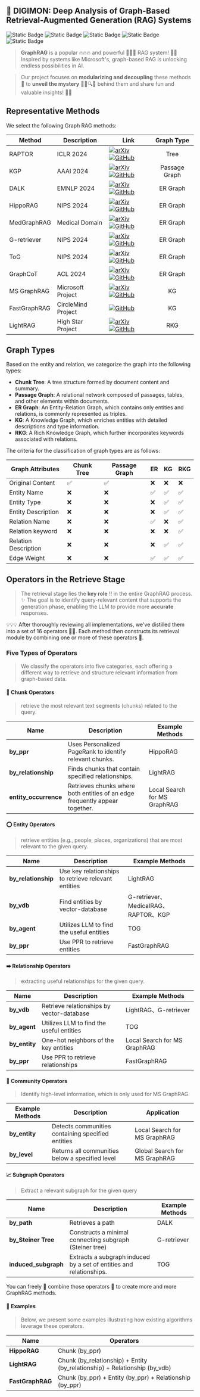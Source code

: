 
## 👾 DIGIMON: Deep Analysis of Graph-Based Retrieval-Augmented Generation (RAG) Systems
<!-- <img src="img.png" alt="Description of the image" width="450" height="350"> -->

![Static Badge](https://img.shields.io/badge/DIGIMON-red)
![Static Badge](https://img.shields.io/badge/LLM-red)
![Static Badge](https://img.shields.io/badge/Graph_RAG-red)
![Static Badge](https://img.shields.io/badge/Document_QA-green)
![Static Badge](https://img.shields.io/badge/Document_Summarization-green)

> **GraphRAG** is a popular 🔥🔥🔥 and powerful 💪💪💪 RAG system! 🚀💡 Inspired by systems like Microsoft's, graph-based RAG is unlocking endless possibilities in AI.

> Our project focuses on **modularizing and decoupling** these methods 🧩 to **unveil the mystery** 🕵️‍♂️🔍✨ behind them and share fun and valuable insights! 🤩💫


## Representative Methods

We select the following Graph RAG methods:

| Method | Description| Link | Graph Type|
| --- |--- |--- | :---: | 
| RAPTOR | ICLR 2024 | [![arXiv](https://img.shields.io/badge/arXiv-2401.18059-b31b1b.svg)](https://arxiv.org/abs/2401.18059)  [![GitHub](https://img.shields.io/badge/GitHub-100000?style=for-the-badge&logo=github&logoColor=white)](https://github.com/parthsarthi03/raptor)| Tree |
| KGP | AAAI 2024 | [![arXiv](https://img.shields.io/badge/arXiv-2308.11730-b31b1b.svg)](https://arxiv.org/abs/2308.11730)  [![GitHub](https://img.shields.io/badge/GitHub-100000?style=for-the-badge&logo=github&logoColor=white)](https://github.com/YuWVandy/KG-LLM-MDQA)| Passage Graph |
| DALK | EMNLP 2024 | [![arXiv](https://img.shields.io/badge/arXiv-2405.04819-b31b1b.svg)](https://arxiv.org/abs/2405.04819) [![GitHub](https://img.shields.io/badge/GitHub-100000?style=for-the-badge&logo=github&logoColor=white)](https://github.com/David-Li0406/DALK)| ER Graph |
| HippoRAG | NIPS 2024 | [![arXiv](https://img.shields.io/badge/arXiv-2405.14831-b31b1b.svg)](https://arxiv.org/abs/2405.14831) [![GitHub](https://img.shields.io/badge/GitHub-100000?style=for-the-badge&logo=github&logoColor=white)](https://github.com/OSU-NLP-Group/HippoRAG) | ER Graph |
| MedGraphRAG | Medical Domain | [![arXiv](https://img.shields.io/badge/arXiv-2408.04187-b31b1b.svg)](https://arxiv.org/abs/2408.04187) [![GitHub](https://img.shields.io/badge/GitHub-100000?style=for-the-badge&logo=github&logoColor=white)](https://github.com/SuperMedIntel/Medical-Graph-RAG) | ER Graph |
| G-retriever | NIPS 2024  | [![arXiv](https://img.shields.io/badge/arXiv-2402.07630-b31b1b.svg)](https://arxiv.org/abs/2402.07630) [![GitHub](https://img.shields.io/badge/GitHub-100000?style=for-the-badge&logo=github&logoColor=white)](https://github.com/XiaoxinHe/G-Retriever)| ER Graph |
| ToG | NIPS 2024  | [![arXiv](https://img.shields.io/badge/arXiv-2307.07697-b31b1b.svg)](https://arxiv.org/abs/2307.07697) [![GitHub](https://img.shields.io/badge/GitHub-100000?style=for-the-badge&logo=github&logoColor=white)](https://github.com/IDEA-FinAI/ToG)| ER Graph |
| GraphCoT | ACL 2024 | [![arXiv](https://img.shields.io/badge/arXiv-2404.07103-b31b1b.svg)](https://arxiv.org/abs/2404.07103) [![GitHub](https://img.shields.io/badge/GitHub-100000?style=for-the-badge&logo=github&logoColor=white)](https://github.com/PeterGriffinJin/Graph-CoT)| ER Graph |
| MS GraphRAG | Microsoft Project |  [![arXiv](https://img.shields.io/badge/arXiv-2404.16130-b31b1b.svg)](https://arxiv.org/abs/2404.16130) [![GitHub](https://img.shields.io/badge/GitHub-100000?style=for-the-badge&logo=github&logoColor=white)](https://github.com/microsoft/graphrag)| KG |
| FastGraphRAG | CircleMind Project  | [![GitHub](https://img.shields.io/badge/GitHub-100000?style=for-the-badge&logo=github&logoColor=white)](https://github.com/circlemind-ai/fast-graphrag)| KG |
| LightRAG | High Star Project  | [![arXiv](https://img.shields.io/badge/arXiv-2410.05779-b31b1b.svg)](https://arxiv.org/abs/2410.05779) [![GitHub](https://img.shields.io/badge/GitHub-100000?style=for-the-badge&logo=github&logoColor=white)](https://github.com/HKUDS/LightRAG)| RKG |

##  Graph Types
Based on the entity and relation, we categorize the graph into the following types:

+ **Chunk Tree**: A tree structure formed by document content and summary.
+ **Passage Graph**: A relational network composed of passages, tables, and other elements within documents.
+ **ER Graph**: An Entity-Relation Graph, which contains only entities and relations, is commonly represented as triples.
+ **KG**: A Knowledge Graph, which enriches entities with detailed descriptions and type information.
+ **RKG**: A Rich Knowledge Graph, which further incorporates keywords associated with relations.

The criteria for the classification of graph types are as follows:

|Graph Attributes | Chunk Tree |Passage Graph | ER  | KG | RKG |
| --- |--- |--- |--- | --- | --- |
|Original Content| ✅|✅| ❌|❌|❌| 
|Entity Name| ❌|❌|✅|✅|✅|
|Entity Type| ❌| ❌| ❌|✅|✅|
|Entity Description|❌| ❌| ❌|✅|✅|
|Relation Name| ❌|❌|✅|❌|✅|
|Relation keyword|❌| ❌| ❌|❌|✅|
|Relation Description|❌| ❌| ❌|✅|✅|
|Edge Weight| ❌|❌|✅|✅|✅|

##  Operators in the Retrieve Stage 
> The retrieval stage lies the **key role** ‼️ in the entire GraphRAG process. ✨ The goal is to identify query-relevant content that supports the generation phase, enabling the LLM to provide more **accurate** responses.


💡💡💡 After thoroughly reviewing all implementations, we've distilled them into a set of 16 operators 🧩🧩. Each method then constructs its retrieval module by combining one or more of these operators 🧩.

### Five Types of Operators

> We classify the operators into five categories, each offering a different way to retrieve and structure relevant information from graph-based data.

#### 📄 Chunk Operators
> retrieve the most relevant text segments (chunks) related to the query.

                                      
| Name               | Description                                                    | Example Methods              |
|--------------------|----------------------------------------------------------------|------------------------------|
| **by_ppr**          | Uses Personalized PageRank to identify relevant chunks.         | HippoRAG                     |
| **by_relationship** | Finds chunks that contain specified relationships.       | LightRAG                     |
| **entity_occurrence** | Retrieves chunks where both entities of an edge frequently appear together. | Local Search for MS GraphRAG |



#### ⭕️ Entity Operators
> retrieve entities (e.g., people, places, organizations) that are most relevant to the given query.

| Name            | Description                                                                        | Example Methods            |
|-----------------|------------------------------------------------------------------------------------|----------------------------|
| **by_relationship** | Use key relationships to retrieve relevant entities | LightRAG                   |
| **by_vdb**       | Find entities by vector-database  | G-retriever、 MedicalRAG、RAPTOR、KGP |
| **by_agent**     | Utilizes LLM to find the useful entities| TOG                       |
| **by_ppr**       | Use PPR to retrieve entities | FastGraphRAG     |                  |



#### ➡️ Relationship Operators
> extracting useful relationships for the given query.

| Name            | Description                                                                        | Example Methods            |
|-------------|-------------------------------------------------|--------------------------------------------------------|
| **by_vdb**         | Retrieve relationships by vector-database      | LightRAG、G-retriever |
| **by_agent**        | Utilizes LLM to find the useful entities| TOG       |
| **by_entity**       | One-hot neighbors of the key entities                         | Local Search for MS GraphRAG                          |
| **by_ppr**       | Use  PPR to retrieve relationships | FastGraphRAG     |                  |


#### 🔗 Community Operators
> Identify high-level information, which is only used for MS GraphRAG.


| **Example Methods** | **Description**                                      | **Application**                                  |
|----------------------|-----------------------------------------------------|-------------------------------------------------|
| **by_entity**        | Detects communities containing specified entities   | Local Search for MS GraphRAG                   |
| **by_level**         | Returns all communities below a specified level     | Global Search for MS GraphRAG                  | 


#### 📈 Subgraph Operators
> Extract a relevant subgraph for the given query

| Name              | Description                                                             | Example Methods |
|-------------------|-------------------------------------------------------------------------|-----------------|
| **by_path**        | Retrieves a path | DALK            |
| **by_Steiner Tree** | Constructs a minimal connecting subgraph (Steiner tree)  | G-retriever     |
| **induced_subgraph** | Extracts a subgraph induced by a set of entities and relationships.           | TOG             |



You can freely 🪽 combine those operators 🧩 to create more and more GraphRAG methods. 


#### 🌰 Examples 
> Below, we present some examples illustrating how existing algorithms leverage these operators.


| Name             | Operators                                                                                           |
|------------------|-----------------------------------------------------------------------------------------------------|
| **HippoRAG**     | Chunk (by_ppr)                                                                                      |
| **LightRAG**     | Chunk (by_relationship) + Entity (by_relationship) + Relationship (by_vdb)                          |
| **FastGraphRAG** | Chunk (by_ppr) + Entity (by_ppr) + Relationship (by_ppr)                                           |
